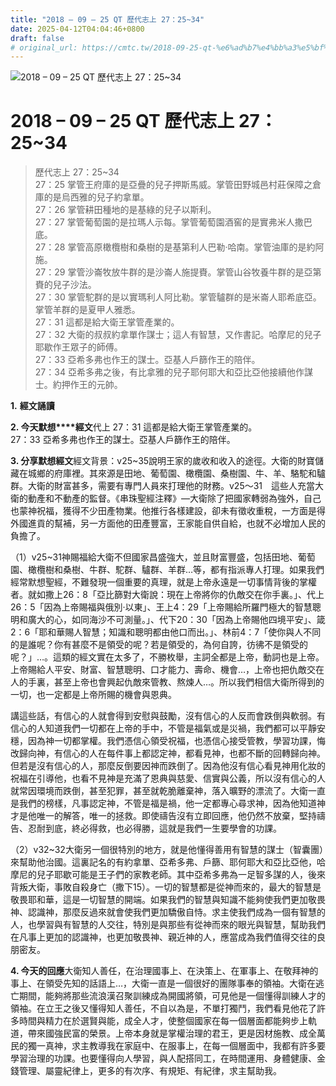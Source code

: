 ```yaml
---
title: "2018 – 09 – 25 QT 歷代志上 27：25~34"
date: 2025-04-12T04:04:46+0800
draft: false
# original_url: https://cmtc.tw/2018-09-25-qt-%e6%ad%b7%e4%bb%a3%e5%bf%97%e4%b8%8a-27%ef%bc%9a2534
---
```


![2018 – 09 – 25 QT 歷代志上 27：25~34](/images/qt.jpg   "2018 – 09 – 25 QT 歷代志上 27：25~34")

# 2018 – 09 – 25 QT 歷代志上 27：25~34

> 歷代志上 27：25~34  
> 27：25 掌管王府庫的是亞疊的兒子押斯馬威。掌管田野城邑村莊保障之倉庫的是烏西雅的兒子約拿單。  
> 27：26 掌管耕田種地的是基綠的兒子以斯利。  
> 27：27 掌管葡萄園的是拉瑪人示每。掌管葡萄園酒窖的是實弗米人撒巴底。  
> 27：28 掌管高原橄欖樹和桑樹的是基第利人巴勒‧哈南。掌管油庫的是約阿施。  
> 27：29 掌管沙崙牧放牛群的是沙崙人施提賚。掌管山谷牧養牛群的是亞第賚的兒子沙法。  
> 27：30 掌管駝群的是以實瑪利人阿比勒。掌管驢群的是米崙人耶希底亞。掌管羊群的是夏甲人雅悉。  
> 27：31 這都是給大衛王掌管產業的。  
> 27：32 大衛的叔叔約拿單作謀士；這人有智慧，又作書記。哈摩尼的兒子耶歇作王眾子的師傅。  
> 27：33 亞希多弗也作王的謀士。亞基人戶篩作王的陪伴。  
> 27：34 亞希多弗之後，有比拿雅的兒子耶何耶大和亞比亞他接續他作謀士。約押作王的元帥。

**1.** **經文誦讀**

**2. 今天默想****經文**代上 27：31 這都是給大衛王掌管產業的。  
27：33 亞希多弗也作王的謀士。亞基人戶篩作王的陪伴。

**3. 分享默想經文**經文背景：v25~35說明王家的歲收和收入的途徑。大衛的財寶儲藏在城鄉的府庫裡。其來源是田地、葡萄園、橄欖園、桑樹園、牛、羊、駱駝和驢群。大衛的財富甚多，需要有專門人員來打理他的財務。v25～31　這些人充當大衛的動產和不動產的監督。《串珠聖經注釋》—大衛除了把國家轉弱為強外，自己也蒙神祝福，獲得不少田產物業。他推行各樣建設，卻未有徵收重稅，一方面是得外國進貢的幫補，另一方面他的田產豐富，王家能自供自給，也就不必增加人民的負擔了。

（1）v25~31神賜福給大衛不但國家昌盛強大，並且財富豐盛，包括田地、葡萄園、橄欖樹和桑樹、牛群、駝群、驢群、羊群…等，都有指派專人打理。如果我們經常默想聖經，不難發現一個重要的真理，就是上帝永遠是一切事情背後的掌權者。就如撒上26：8「亞比篩對大衛說：現在上帝將你的仇敵交在你手裏。」、代上26：5「因為上帝賜福與俄別‧以東」、王上4：29「上帝賜給所羅門極大的智慧聰明和廣大的心，如同海沙不可測量。」、代下20：30「因為上帝賜他四境平安」、箴2：6「耶和華賜人智慧；知識和聰明都由他口而出。」、林前4：7「使你與人不同的是誰呢？你有甚麼不是領受的呢？若是領受的，為何自誇，彷彿不是領受的呢？」…。這類的經文實在太多了，不勝枚舉，主詞全都是上帝，動詞也是上帝。上帝賜給人平安、財富、智慧聰明、口才能力、壽命、機會…，上帝也把仇敵交在人的手裏，甚至上帝也會興起仇敵來管教、熬煉人…。所以我們相信大衛所得到的一切，也一定都是上帝所賜的機會與恩典。

講這些話，有信心的人就會得到安慰與鼓勵，沒有信心的人反而會跌倒與軟弱。有信心的人知道我們一切都在上帝的手中，不管是福氣或是災禍，我們都可以平靜安穩，因為神一切都掌權。我們憑信心領受祝福，也憑信心接受管教，學習功課，悔改歸向神，有信心的人在每件事上都認定神，都看見神，也都不斷的回轉歸向神。但若是沒有信心的人，那麼反倒要因神而跌倒了。因為他沒有信心看見神用化妝的祝福在引導他，也看不見神是充滿了恩典與慈愛、信實與公義，所以沒有信心的人就常因環境而跌倒，甚至犯罪，甚至就乾脆離棄神，落入曠野的漂流了。大衛一直是我們的榜樣，凡事認定神，不管是福是禍，他一定都專心尋求神，因為他知道神才是他唯一的解答，唯一的拯救。即使禱告沒有立即回應，他仍然不放棄，堅持禱告、忍耐到底，終必得救，也必得勝，這就是我們一生要學會的功課。

（2）v32~32大衛另一個很特別的地方，就是他懂得善用有智慧的謀士（智囊團）來幫助他治國。這裏記名的有約拿單、亞希多弗、戶篩、耶何耶大和亞比亞他，哈摩尼的兒子耶歇可能是王子們的家教老師。其中亞希多弗為一足智多謀的人，後來背叛大衛，事敗自殺身亡（撒下15）。一切的智慧都是從神而來的，最大的智慧是敬畏耶和華，這是一切智慧的開端。如果我們的智慧與知識不能夠使我們更加敬畏神、認識神，那麼反過來就會使我們更加驕傲自恃。求主使我們成為一個有智慧的人，也學習與有智慧的人交往，特別是與那些有從神而來的眼光與智慧，幫助我們在凡事上更加的認識神，也更加敬畏神、親近神的人，應當成為我們值得交往的良朋密友。

**4. 今天的回應**大衛知人善任，在治理國事上、在決策上、在軍事上、在敬拜神的事上、在領受先知的話語上…，大衛一直是一個很好的團隊事奉的領袖。大衛在逃亡期間，能夠將那些流浪漢召聚訓練成為開國將領，可見他是一個懂得訓練人才的領袖。在立王之後又懂得知人善任，不自以為是，不單打獨鬥，我們看見他花了許多時間與精力在於選賢與能，成全人才，使整個國家在每一個層面都能夠步上軌道，帶來國強民富的榮景。上帝本身就是掌權治理的君王，更是因材施教、成全萬民的獨一真神，求主教導我在家庭中、在服事上，在每一個層面中，我都有許多要學習治理的功課。也要懂得向人學習，與人配搭同工，在時間運用、身體健康、金錢管理、屬靈紀律上，更多的有次序、有規矩、有紀律，求主幫助我。
